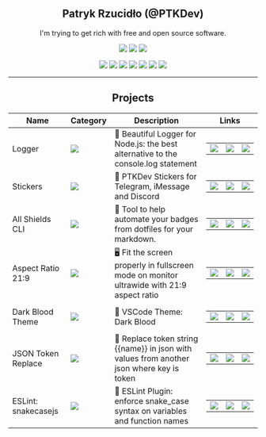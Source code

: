 <center>

## **Patryk Rzucidło (@PTKDev)**

I'm trying to get rich with free and open source software.

![](https://img.shields.io/badge/OS-ArchLinux-informational?style=flat&logo=linux&logoColor=white&color=AC4142)
![](https://img.shields.io/badge/Code-JavaScript-informational?style=flat&logo=javascript&logoColor=white&color=AC4142)
![](https://img.shields.io/badge/Editor-VSCode-informational?style=flat&logo=visual-studio-code&logoColor=white&color=AC4142)

[![](https://img.shields.io/badge/-Facebook-informational?style=for-the-badge&logo=facebook&logoColor=white&color=3b5998)](https://facebook.com/ptkdev)
[![](https://img.shields.io/badge/-Twitter-informational?style=for-the-badge&logo=twitter&logoColor=white&color=00aced)](https://twitter.com/ptkdev)
[![](https://img.shields.io/badge/-Instagram-informational?style=for-the-badge&logo=instagram&logoColor=white&color=C13584)](https://instagram.com/ptkdev)
[![](https://img.shields.io/badge/-Linkedin-informational?style=for-the-badge&logo=linkedin&logoColor=white&color=2867B2)](https://linkedin.com/in/ptkdev)
[![](https://img.shields.io/badge/-Telegram-informational?style=for-the-badge&logo=telegram&logoColor=white&color=0088cc)](https://t.me/ptkdev)
[![](https://img.shields.io/badge/-Discord-informational?style=for-the-badge&logo=discord&logoColor=white&color=7289da)](http://discord.ptkdev.io)
[![](https://img.shields.io/badge/-Dev-informational?style=for-the-badge&logo=devto&logoColor=white&color=000000)](https://dev.to/ptkdev)

<hr>

## **Projects**

| Name | Category | Description | Links |
| --- | --- | --- | --- | 
| Logger | ![](https://img.shields.io/badge/🔧-%20Tools-informational?style=flat&logoColor=white&color=9b59b6) | 🦒 Beautiful Logger for Node.js: the best alternative to the console.log statement | <table style="border: 0px solid #fff !important;"><tr style="border: 0px solid #fff !important;"><td style="border: 0px solid #fff !important;"> [![](https://img.shields.io/badge/--%20?style=flat&logo=github&logoColor=black&color=white)]() </td><td style="border: 0px solid #fff !important;"> [![](https://img.shields.io/badge/--%20?style=flat&logo=npm&logoColor=white&color=white)]() </td><td style="border: 0px solid #fff !important;"> [![](https://img.shields.io/badge/-🌎-%20?style=flat&logoColor=black&color=white)]() </td></tr></table>   | 
| Stickers | ![](https://img.shields.io/badge/🔧-%20Tools-informational?style=flat&logoColor=white&color=9b59b6) | 📱 PTKDev Stickers for Telegram, iMessage and Discord  | <table style="border: 0px solid #fff !important;"><tr style="border: 0px solid #fff !important;"><td style="border: 0px solid #fff !important;"> [![](https://img.shields.io/badge/--%20?style=flat&logo=github&logoColor=black&color=white)]() </td><td style="border: 0px solid #fff !important;"> [![](https://img.shields.io/badge/--%20?style=flat&logo=npm&logoColor=white&color=white)]() </td><td style="border: 0px solid #fff !important;"> [![](https://img.shields.io/badge/-🌎-%20?style=flat&logoColor=black&color=white)]() </td></tr></table>   | 
| All Shields CLI | ![](https://img.shields.io/badge/🔧-%20Tools-informational?style=flat&logoColor=white&color=9b59b6) | 🦌 Tool to help automate your badges from dotfiles for your markdown.  | <table style="border: 0px solid #fff !important;"><tr style="border: 0px solid #fff !important;"><td style="border: 0px solid #fff !important;"> [![](https://img.shields.io/badge/--%20?style=flat&logo=github&logoColor=black&color=white)]() </td><td style="border: 0px solid #fff !important;"> [![](https://img.shields.io/badge/--%20?style=flat&logo=npm&logoColor=white&color=white)]() </td><td style="border: 0px solid #fff !important;"> [![](https://img.shields.io/badge/-🌎-%20?style=flat&logoColor=black&color=white)]() </td></tr></table>   | 
| Aspect Ratio 21:9 | ![](https://img.shields.io/badge/🔧-%20Tools-informational?style=flat&logoColor=white&color=9b59b6) | 🖥️ Fit the screen properly in fullscreen mode on monitor ultrawide with 21:9 aspect ratio | <table style="border: 0px solid #fff !important;"><tr style="border: 0px solid #fff !important;"><td style="border: 0px solid #fff !important;"> [![](https://img.shields.io/badge/--%20?style=flat&logo=github&logoColor=black&color=white)]() </td><td style="border: 0px solid #fff !important;"> [![](https://img.shields.io/badge/--%20?style=flat&logo=npm&logoColor=white&color=white)]() </td><td style="border: 0px solid #fff !important;"> [![](https://img.shields.io/badge/-🌎-%20?style=flat&logoColor=black&color=white)]() </td></tr></table>   | 
| Dark Blood Theme | ![](https://img.shields.io/badge/🔧-%20Tools-informational?style=flat&logoColor=white&color=9b59b6) | 🎨 VSCode Theme: Dark Blood | <table style="border: 0px solid #fff !important;"><tr style="border: 0px solid #fff !important;"><td style="border: 0px solid #fff !important;"> [![](https://img.shields.io/badge/--%20?style=flat&logo=github&logoColor=black&color=white)]() </td><td style="border: 0px solid #fff !important;"> [![](https://img.shields.io/badge/--%20?style=flat&logo=npm&logoColor=white&color=white)]() </td><td style="border: 0px solid #fff !important;"> [![](https://img.shields.io/badge/-🌎-%20?style=flat&logoColor=black&color=white)]() </td></tr></table>   | 
| JSON Token Replace | ![](https://img.shields.io/badge/🔧-%20Tools-informational?style=flat&logoColor=white&color=9b59b6) | 🐾 Replace token string {{name}} in json with values from another json where key is token | <table style="border: 0px solid #fff !important;"><tr style="border: 0px solid #fff !important;"><td style="border: 0px solid #fff !important;"> [![](https://img.shields.io/badge/--%20?style=flat&logo=github&logoColor=black&color=white)]() </td><td style="border: 0px solid #fff !important;"> [![](https://img.shields.io/badge/--%20?style=flat&logo=npm&logoColor=white&color=white)]() </td><td style="border: 0px solid #fff !important;"> [![](https://img.shields.io/badge/-🌎-%20?style=flat&logoColor=black&color=white)]() </td></tr></table>   | 
| ESLint: snakecasejs | ![](https://img.shields.io/badge/🔧-%20Tools-informational?style=flat&logoColor=white&color=9b59b6) | 🐍 ESLint Plugin: enforce snake_case syntax on variables and function names | <table style="border: 0px solid #fff !important;"><tr style="border: 0px solid #fff !important;"><td style="border: 0px solid #fff !important;"> [![](https://img.shields.io/badge/--%20?style=flat&logo=github&logoColor=black&color=white)]() </td><td style="border: 0px solid #fff !important;"> [![](https://img.shields.io/badge/--%20?style=flat&logo=npm&logoColor=white&color=white)]() </td><td style="border: 0px solid #fff !important;"> [![](https://img.shields.io/badge/-🌎-%20?style=flat&logoColor=black&color=white)]() </td></tr></table>   | 

</z>